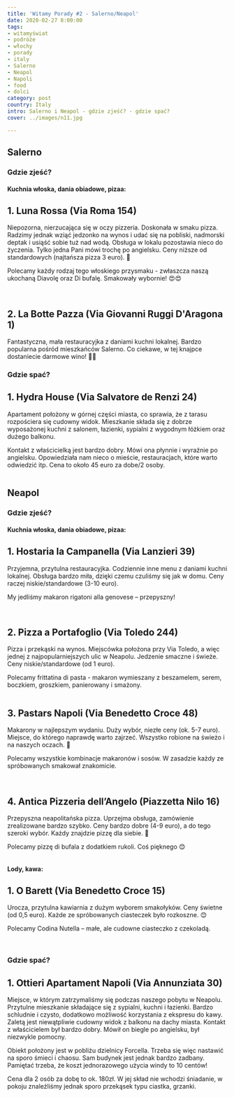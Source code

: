 ```yaml
---
title: 'Witamy Porady #2 - Salerno/Neapol'
date: 2020-02-27 8:00:00
tags:
- witamyświat
- podróże 
- włochy
- porady
- italy
- Salerno
- Neapol
- Napoli
- food
- dolci
category: post
country: Italy
intro: Salerno i Neapol - gdzie zjeść? - gdzie spać?
cover: ../images/n11.jpg

---
```

<h2>Salerno</h2>

<h3>Gdzie zjeść?</h3>

<h4 class='subtitle'>Kuchnia włoska, dania obiadowe, pizaa:</h4>

<h2>1. Luna Rossa (Via Roma 154)</h2>

<p>
  Niepozorna, nierzucająca się w oczy pizzeria. Doskonała w smaku pizza. Radzimy jednak wziąć jedzonko na wynos i udać się na pobliski, nadmorski deptak i usiąść sobie tuż nad wodą. Obsługa w lokalu pozostawia nieco do życzenia. Tylko jedna Pani mówi trochę po angielsku. Ceny niższe od standardowych (najtańsza pizza 3 euro). 🍕

  Polecamy każdy rodzaj tego włoskiego przysmaku - zwłaszcza naszą ukochaną Diavolę oraz Di bufalę. Smakowały wybornie! 😍😍
</p>

<div class='flex'>
  <img class='box imageOn' src='../static/posts-images/n1101.jpg' alt=''/>
  <img class='box imageOn' src='../static/posts-images/n1102.jpg' alt=''/>
  <img class='box imageOn' src='../static/posts-images/n1103.jpg' alt=''/>
</div>

<h2>2. La Botte Pazza (Via Giovanni Ruggi D'Aragona 1)</h2>

<p>
  Fantastyczna, mała restauracyjka z daniami kuchni lokalnej. Bardzo popularna pośród mieszkańców Salerno. Co ciekawe, w tej knajpce dostaniecie darmowe wino! 🍷🍷
</p>

<h3>Gdzie spać?</h3>

<h2>1. Hydra House (Via Salvatore de Renzi 24)</h2>

<p>
  Apartament położony w górnej części miasta, co sprawia, że z tarasu rozpościera się cudowny widok. Mieszkanie składa się z dobrze wyposażonej kuchni z salonem, łazienki, sypialni z wygodnym łóżkiem oraz dużego balkonu.

  Kontakt z właścicielką jest bardzo dobry. Mówi ona płynnie i wyraźnie po angielsku. Opowiedziała nam nieco o mieście, restauracjach, które warto odwiedzić itp. Cena to około 45 euro za dobe/2 osoby.
</p>

<div class='backImage backImageOn'>
  <img src='../static/posts-images/n1104.jpg' alt=''/>
</div>

<h2>Neapol</h2>

<h3>Gdzie zjeść?</h3>

<h4 class='subtitle'>Kuchnia włoska, dania obiadowe, pizaa:</h4>

<h2>1. Hostaria la Campanella (Via Lanzieri 39)</h2>

<p>
  Przyjemna, przytulna restauracyjka. Codziennie inne menu z daniami kuchni lokalnej. Obsługa bardzo miła, dzięki czemu czuliśmy się jak w domu. Ceny raczej niskie/standardowe (3-10 euro). 

  My jedliśmy makaron rigatoni alla genovese – przepyszny!
</p>

<div class='flex narrow'>
  <img class='box imageOn' src='../static/posts-images/n1105.jpg' alt=''/>
  <img class='box imageOn' src='../static/posts-images/n1106.jpg' alt=''/>
  <img class='box imageOn' src='../static/posts-images/n1107.jpg' alt=''/>
</div>

<h2>2. Pizza a Portafoglio (Via Toledo 244)</h2>

<p>
  Pizza i przekąski na wynos. Miejscówka położona przy Via Toledo, a więc jednej z najpopularniejszych ulic w Neapolu. Jedzenie smaczne i świeże. Ceny niskie/standardowe (od 1 euro).

  Polecamy frittatina di pasta - makaron wymieszany z beszamelem, serem, boczkiem, groszkiem, panierowany i smażony.
</p>

<div class='backImage '>
  <img src='../static/posts-images/n1108.jpg' alt=''/>
</div>

<h2>3. Pastars Napoli (Via Benedetto Croce 48)</h2>

<p>
  Makarony w najlepszym wydaniu. Duży wybór, niezłe ceny (ok. 5-7 euro). Miejsce, do którego naprawdę warto zajrzeć. Wszystko robione na świeżo i na naszych oczach. 🍝

  Polecamy wszystkie kombinacje makaronów i sosów. W zasadzie każdy ze spróbowanych smakował znakomicie.
</p>

<div class='flex narrow'>
  <img class='box image0' src='../static/posts-images/n1109.jpg' alt=''/>
  <img class='box image0' src='../static/posts-images/n1110.jpg' alt=''/>
  <img class='box image0' src='../static/posts-images/n1111.jpg' alt=''/>
  <img class='box image0' src='../static/posts-images/n1112.jpg' alt=''/>
</div>

<h2>4. Antica Pizzeria dell’Angelo (Piazzetta Nilo 16)</h2>

<p>
  Przepyszna neapolitańska pizza. Uprzejma obsługa, zamówienie zrealizowane bardzo szybko. Ceny bardzo dobre (4-9 euro), a do tego szeroki wybór. Każdy znajdzie pizzę dla siebie. 🍕
  
  Polecamy pizzę di bufala z dodatkiem rukoli. Coś pięknego 😊
</p>

<div class='backImage'>
  <img src='../static/posts-images/n1113.jpg' alt=''/>
</div>

<h4 class='subtitle'>Lody, kawa:</h4>

<h2>1. O Barett (Via Benedetto Croce 15)</h2>

<p>
  Urocza, przytulna kawiarnia z dużym wyborem smakołyków. Ceny świetne (od 0,5 euro). Każde ze spróbowanych ciasteczek było rozkoszne. 😊

  Polecamy Codina Nutella – małe, ale cudowne ciasteczko z czekoladą. 
</p>

<div class='flex narrow'>
  <img class='box image0' src='../static/posts-images/n1114.jpg' alt=''/>
  <img class='box image0' src='../static/posts-images/n1115.jpg' alt=''/>
  <img class='box image0' src='../static/posts-images/n1116.jpg' alt=''/>
</div>

<h3>Gdzie spać?</h3>

<h2>1. Ottieri Apartament Napoli (Via Annunziata 30)</h2>

<p>
  Miejsce, w którym zatrzymaliśmy się podczas naszego pobytu w Neapolu. Przytulne mieszkanie składające się z sypialni, kuchni  i łazienki. Bardzo schludnie i czysto, dodatkowo możliwość korzystania z ekspresu do kawy. Zaletą jest niewątpliwie cudowny widok z balkonu na dachy miasta. Kontakt z właścicielem był bardzo dobry. Mówił on biegle po angielsku, był niezwykle pomocny.

  Obiekt położony jest w pobliżu dzielnicy Forcella. Trzeba się więc nastawić na sporo śmieci i chaosu. Sam budynek jest jednak bardzo zadbany. Pamiętać trzeba, że koszt jednorazowego użycia windy to 10 centów!

  Cena dla 2 osób za dobę to ok. 180zł. W jej skład nie wchodzi śniadanie, w pokoju znaleźliśmy jednak sporo przekąsek typu ciastka, grzanki.
</p>

<div class='backImage backImageOn'>
  <img src='../static/posts-images/n1117.jpg' alt=''/>
</div>